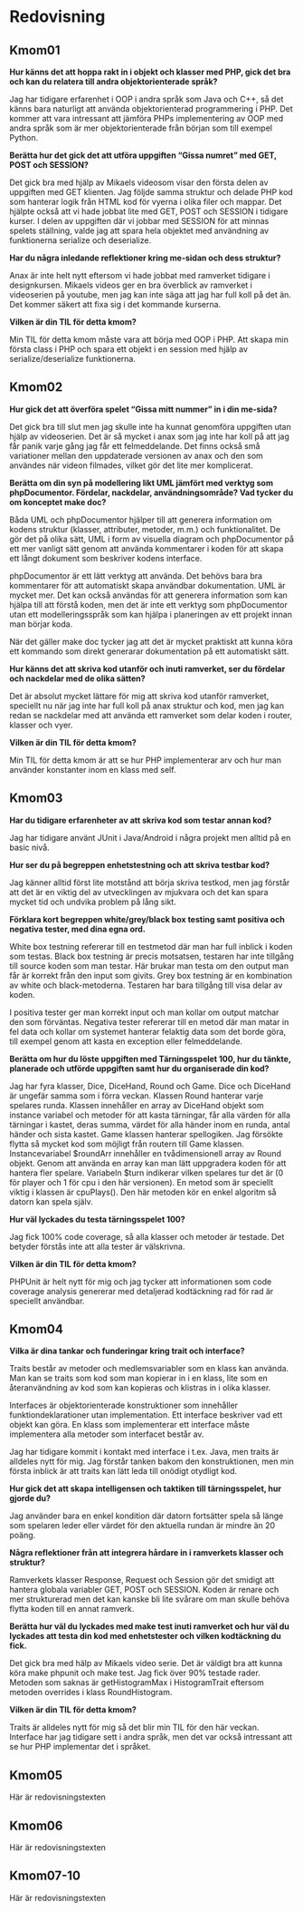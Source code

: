 ---
---
Redovisning
=========================


Kmom01
-------------------------

**Hur känns det att hoppa rakt in i objekt och klasser med PHP, gick det bra och kan du relatera till andra objektorienterade språk?**

Jag har tidigare erfarenhet i OOP i andra språk som Java och C++, så det känns bara naturligt att använda objektorienterad programmering i PHP. Det kommer att vara intressant att jämföra PHPs implementering av  OOP med andra språk som är mer objektorienterade från början som till exempel Python.

**Berätta hur det gick det att utföra uppgiften “Gissa numret” med GET, POST och SESSION?**

Det gick bra med hjälp av Mikaels videosom visar den första delen av uppgiften med GET klienten. Jag följde samma struktur och delade PHP kod som hanterar logik från HTML kod för vyerna i olika filer och mappar. Det hjälpte också att vi hade jobbat lite med GET, POST och SESSION i tidigare kurser. I delen av uppgiften där vi jobbar med SESSION för att minnas spelets ställning, valde jag att spara hela objektet med användning av funktionerna serialize och deserialize.

**Har du några inledande reflektioner kring me-sidan och dess struktur?**

Anax är inte helt nytt eftersom vi hade jobbat med ramverket tidigare i designkursen. Mikaels videos ger en bra överblick av ramverket i videoserien på youtube, men jag kan inte säga att jag har full koll på det än. Det kommer säkert att fixa sig i det kommande kurserna.  

**Vilken är din TIL för detta kmom?**

Min TIL för detta kmom måste vara att börja med OOP i PHP. Att skapa min första class i PHP och spara ett objekt i en session med hjälp av serialize/deserialize funktionerna.


Kmom02
-------------------------

**Hur gick det att överföra spelet “Gissa mitt nummer” in i din me-sida?**

Det gick bra till slut men jag skulle inte ha kunnat genomföra uppgiften utan hjälp av videoserien. Det är så mycket i anax som jag inte har koll på att jag får panik varje gång jag får ett felmeddelande. Det finns också små variationer mellan den uppdaterade versionen av anax och den som användes när videon filmades, vilket gör det lite mer komplicerat.

**Berätta om din syn på modellering likt UML jämfört med verktyg som phpDocumentor. Fördelar, nackdelar, användningsområde? Vad tycker du om konceptet make doc?**

Båda UML och phpDocumentor hjälper till att generera information om kodens struktur (klasser, attributer, metoder, m.m.) och funktionalitet. De gör det på olika sätt, UML i form av visuella diagram och phpDocumentor på ett mer vanligt sätt genom att använda kommentarer i koden för att skapa ett långt dokument som beskriver kodens interface.

phpDocumentor är ett lätt verktyg att använda. Det behövs bara bra kommentarer för att automatiskt skapa användbar dokumentation. UML är mycket mer. Det kan också användas för att generera information som kan hjälpa till att förstå koden, men det är inte ett verktyg som phpDocumentor utan ett modelleringsspråk som kan hjälpa i planeringen av ett projekt innan man börjar koda.

När det gäller make doc tycker jag att det är mycket praktiskt att kunna köra ett kommando som direkt generarar dokumentation på ett automatiskt sätt.

**Hur känns det att skriva kod utanför och inuti ramverket, ser du fördelar och nackdelar med de olika sätten?**

Det är absolut mycket lättare för mig att skriva kod utanför ramverket, speciellt nu när jag inte har full koll på anax struktur och kod, men jag kan redan se nackdelar med att använda ett ramverket som delar koden i router, klasser och vyer.

**Vilken är din TIL för detta kmom?**

Min TIL för detta kmom är att se hur PHP implementerar arv och hur man använder konstanter inom en klass med self.


Kmom03
-------------------------

**Har du tidigare erfarenheter av att skriva kod som testar annan kod?**

Jag har tidigare använt JUnit i Java/Android i några projekt men alltid på en basic nivå.   

**Hur ser du på begreppen enhetstestning och att skriva testbar kod?**

Jag känner alltid först lite motstånd att börja skriva testkod, men jag förstår att det är en viktig del av utvecklingen av mjukvara och det kan spara mycket tid och undvika problem på lång sikt.

**Förklara kort begreppen white/grey/black box testing samt positiva och negativa tester, med dina egna ord.**

White box testning refererar till en testmetod där man har full inblick i koden som testas. Black box testning är precis motsatsen, testaren har inte tillgång till source koden som man testar. Här brukar man testa om den output man får är korrekt från den input som givits. Grey box testning är en kombination av white och black-metoderna. Testaren har bara tillgång till visa delar av koden.     

I positiva tester ger man korrekt input och man kollar om output matchar den som förväntas. Negativa tester refererar till en metod där man matar in fel data och kollar om systemet hanterar felaktig data som det borde göra, till exempel genom att kasta en exception eller felmeddelande.

**Berätta om hur du löste uppgiften med Tärningsspelet 100, hur du tänkte, planerade och utförde uppgiften samt hur du organiserade din kod?**

Jag har fyra klasser, Dice, DiceHand, Round och Game. Dice och DiceHand är ungefär samma som i förra veckan. Klassen Round hanterar varje spelares runda. Klassen innehåller en array av DiceHand objekt som instance variabel och metoder för att kasta tärningar, får alla värden för alla tärningar i kastet, deras summa, värdet för alla händer inom en runda, antal händer och sista kastet.
Game klassen hanterar spellogiken. Jag försökte flytta så mycket kod som möjligt från routern till Game klassen. Instancevariabel $roundArr innehåller en tvådimensionell array av Round objekt. Genom att använda en array kan man lätt uppgradera koden för att hantera fler spelare. Variabeln $turn indikerar vilken spelares tur det är (0 för player och 1 för cpu i den här versionen). En metod som är speciellt viktig i klassen är cpuPlays(). Den här metoden kör en enkel algoritm så datorn kan spela själv.

**Hur väl lyckades du testa tärningsspelet 100?**

Jag fick 100% code coverage, så alla klasser och metoder är testade. Det betyder förstås inte att alla tester är välskrivna.

**Vilken är din TIL för detta kmom?**

PHPUnit är helt nytt för mig och jag tycker att informationen som code coverage analysis genererar med detaljerad kodtäckning rad för rad är speciellt användbar.



Kmom04
-------------------------

**Vilka är dina tankar och funderingar kring trait och interface?**

Traits består av metoder och medlemsvariabler som en klass kan använda. Man kan se traits som kod som man kopierar in i en klass, lite som en återanvändning av kod som kan kopieras och klistras in i olika klasser.

Interfaces är objektorienterade konstruktioner som innehåller funktiondeklarationer utan implementation. Ett interface beskriver vad ett objekt kan göra. En klass som implementerar ett interface måste implementera alla metoder som interfacet består av.

Jag har tidigare kommit i kontakt med interface i t.ex. Java, men traits är alldeles nytt för mig. Jag förstår tanken bakom den konstruktionen, men min första inblick är att traits kan lätt leda till onödigt otydligt kod.   

**Hur gick det att skapa intelligensen och taktiken till tärningsspelet, hur gjorde du?**

Jag använder bara en enkel kondition där datorn fortsätter spela så länge som spelaren leder eller värdet för den aktuella rundan är mindre än 20 poäng.

**Några reflektioner från att integrera hårdare in i ramverkets klasser och struktur?**

Ramverkets klasser Response, Request och Session gör det smidigt att hantera globala variabler GET, POST och SESSION. Koden är renare och mer strukturerad men det kan kanske bli lite svårare om man skulle behöva flytta koden till en annat ramverk.

**Berätta hur väl du lyckades med make test inuti ramverket och hur väl du lyckades att testa din kod med enhetstester och vilken kodtäckning du fick.**

Det gick bra med hälp av Mikaels video serie. Det är väldigt bra att kunna köra make phpunit och make test. Jag fick över 90% testade rader. Metoden som saknas är getHistogramMax i HistogramTrait eftersom metoden overrides i klass RoundHistogram.

**Vilken är din TIL för detta kmom?**

Traits är alldeles nytt för mig så det blir min TIL för den här veckan. Interface har jag tidigare sett i andra språk, men det var också intressant att se hur PHP implementar det i språket.


Kmom05
-------------------------

Här är redovisningstexten



Kmom06
-------------------------

Här är redovisningstexten



Kmom07-10
-------------------------

Här är redovisningstexten
